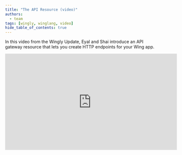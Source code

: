```yaml
---
title: "The API Resource (video)"
authors: 
  - team
tags: [wingly, winglang, video]
hide_table_of_contents: true
---
```


In this video from the Wingly Update, Eyal and Shai introduce an API gateway resource that lets you create HTTP endpoints for your Wing app. 

<!--truncate-->

<iframe width="560" height="315" src="https://www.youtube.com/embed/-jRAFa-fCgE" title="YouTube video player" frameborder="0" allow="accelerometer; autoplay; clipboard-write; encrypted-media; gyroscope; picture-in-picture; web-share" allowfullscreen></iframe>